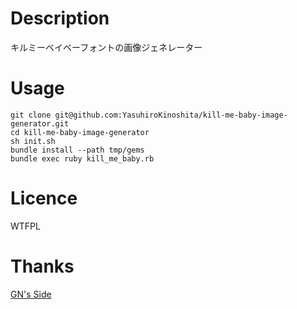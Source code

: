 # Description
キルミーベイベーフォントの画像ジェネレーター

# Usage
```
git clone git@github.com:YasuhiroKinoshita/kill-me-baby-image-generator.git
cd kill-me-baby-image-generator
sh init.sh
bundle install --path tmp/gems
bundle exec ruby kill_me_baby.rb
```
# Licence
WTFPL

# Thanks
[GN's Side](http://getsuren.com/)
